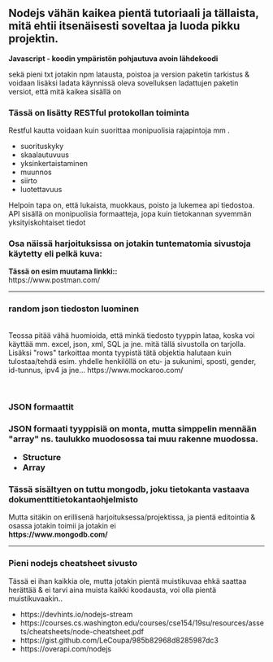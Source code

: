 <h2> Nodejs vähän kaikea pientä tutoriaali ja tällaista, mitä ehtii itsenäisesti soveltaa ja luoda pikku projektin.</h2>
<b> Javascript - koodin ympäristön pohjautuva avoin lähdekoodi</b>

sekä pieni txt jotakin npm latausta, poistoa ja version paketin tarkistus & voidaan lisäksi ladata
käynnissä oleva sovelluksen ladattujen paketin versiot, että mitä kaikea sisällä on

<h3> Tässä on lisätty RESTful protokollan toiminta </h3>
<p> Restful kautta voidaan kuin suorittaa monipuolisia rajapintoja mm . </p>
<ul>
 <li>suorituskyky</li>
 <li>skaalautuvuus</li>
 <li>yksinkertaistaminen</li>
 <li>muunnos</li>
 <li>siirto</li>
 <li>luotettavuus</li>
</ul>

<p>Helpoin tapa on, että lukaista, muokkaus, poisto ja lukemea api tiedostoa. API sisällä on monipuolisia formaatteja, jopa kuin tietokannan syvemmän yksityiskohtaiset tiedot</p>

<h3> Osa näissä harjoituksissa on jotakin tuntematomia sivustoja käytetty eli pelkä kuva: </h3>
<b> Tässä on esim muutama linkki:: </b><br>
https://www.postman.com/
<br><hr>
<h3> random json tiedoston luominen </h3> <br>
Teossa pitää vähä huomioida, että minkä tiedosto tyyppin lataa, koska voi käyttää mm. excel, json, xml, SQL ja jne. mitä tällä sivustolla on tarjolla.
Lisäksi "rows" tarkoittaa monta tyypistä tätä objektia halutaan kuin tulostaa/tehdä esim. yhdelle henkilöllä on etu- ja sukunimi, sposti, gender, id-tunnus, ipv4 ja jne...
https://www.mockaroo.com/

<br><h3>JSON formaattit<h3>
 JSON formaati tyyppisiä on monta, mutta simppelin mennään "array" ns. taulukko muodosossa tai muu rakenne muodossa. 
 <ul>
  <li>Structure</li>
  <li>Array</li>
 </ul>

<h3>Tässä sisältyen on tuttu mongodb, joku tietokanta vastaava dokumenttitietokantaohjelmisto </h3>
Mutta sitäkin on erillisenä harjoituksessa/projektissa, ja pientä editointia & osassa jotakin toimii ja jotakin ei <br>
<b> https://www.mongodb.com/ </b> <br>

<hr>

<h3>Pieni nodejs cheatsheet sivusto</h3>
Tässä ei ihan kaikkia ole, mutta jotakin pientä muistikuvaa ehkä saattaa herättää & ei tarvi aina muista kaikki koodausta, voi olla pientä muistikuvaakin..
<ul>
<li> https://devhints.io/nodejs-stream </li> 

 <li> https://courses.cs.washington.edu/courses/cse154/19su/resources/assets/cheatsheets/node-cheatsheet.pdf </li> 

 <li> https://gist.github.com/LeCoupa/985b82968d8285987dc3 </li> 

 <li> https://overapi.com/nodejs </li> 
  
  </ul>
